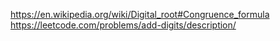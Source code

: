 https://en.wikipedia.org/wiki/Digital_root#Congruence_formula
https://leetcode.com/problems/add-digits/description/
